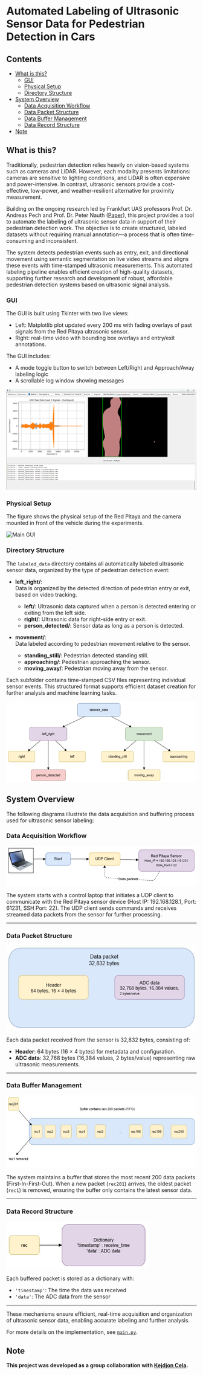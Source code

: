 # Automated Labeling of Ultrasonic Sensor Data for Pedestrian Detection in Cars

## Contents

*   [What is this?](#what-is-this)
    *   [GUI](#gui)
    *   [Physical Setup](#physical-setup)
    *   [Directory Structure](#directory-structure)
*  [System Overview](#system-overview)
    *   [Data Acquisition Workflow](#data-acquisition-workflow)
    *   [Data Packet Structure](#data-packet-structure)
    *   [Data Buffer Management](#data-buffer-management)
    *   [Data Record Structure](#data-record-structure)
*  [Note](#note)
## What is this?
Traditionally, pedestrian detection relies heavily on vision-based systems such as cameras and LiDAR. However, each modality presents limitations: cameras are sensitive to lighting conditions, and LiDAR is often expensive and power-intensive. In contrast, ultrasonic sensors provide a cost-effective, low-power, and weather-resilient alternative for proximity measurement.

Building on the ongoing research led by Frankfurt UAS professors Prof. Dr. Andreas Pech and Prof. Dr. Peter Nauth ([Paper](https://fra-uas.hessenfis.de/converis/portal/detail/Publication/11016456?lang=en_US)), this project provides a tool to automate the labeling of ultrasonic sensor data in support of their pedestrian detection work. The objective is to create structured, labeled datasets without requiring manual annotation—a process that is often time-consuming and inconsistent.

The system detects pedestrian events such as entry, exit, and directional movement using semantic segmentation on live video streams and aligns these events with time-stamped ultrasonic measurements. This automated labeling pipeline enables efficient creation of high-quality datasets, supporting further research and development of robust, affordable pedestrian detection systems based on ultrasonic signal analysis.

### GUI
The GUI is built using Tkinter with two live views:
 * Left: Matplotlib plot updated every 200 ms with fading overlays of past signals from the Red Pitaya ultrasonic sensor. 
 * Right: real-time video with bounding box overlays and entry/exit annotations.

The GUI includes:
 * A mode toggle button to switch between Left/Right and Approach/Away labeling logic
 * A scrollable log window showing messages

![Alt Text](diagrams/dip11.png)

### Physical Setup
The figure shows the physical setup of the Red Pitaya and the camera mounted in front of the vehicle during the experiments. 

<img src="diagrams/car_image.jpg" alt="Main GUI" width="500"/>

### Directory Structure

The `labeled_data` directory contains all automatically labeled ultrasonic sensor data, organized by the type of pedestrian detection event:


- **left_right/**:  
  Data is organized by the detected direction of pedestrian entry or exit, based on video tracking.
  - **left/**: Ultrasonic data captured when a person is detected entering or exiting from the left side.
  - **right/**: Ultrasonic data for right-side entry or exit.
  - **person_detected/**: Sensor data as long as a person is detected.

- **movement/**:  
  Data labeled according to pedestrian movement relative to the sensor.
  - **standing_still/**: Pedestrian detected standing still.
  - **approaching/**: Pedestrian approaching the sensor.
  - **moving_away/**: Pedestrian moving away from the sensor.

Each subfolder contains time-stamped CSV files representing individual sensor events. This structured format supports efficient dataset creation for further analysis and machine learning tasks.




![Alt Text](diagrams/diagram5.jpg)

## System Overview

The following diagrams illustrate the data acquisition and buffering process used for ultrasonic sensor labeling:

### Data Acquisition Workflow

![Alt Text](diagrams/diagram1.png)

The system starts with a control laptop that initiates a UDP client to communicate with the Red Pitaya sensor device (Host IP: 192.168.128.1, Port: 61231, SSH Port: 22). The UDP client sends commands and receives streamed data packets from the sensor for further processing.

---

### Data Packet Structure

![Alt Text](diagrams/diagram2.jpg)

Each data packet received from the sensor is 32,832 bytes, consisting of:
- **Header**: 64 bytes (16 × 4 bytes) for metadata and configuration.
- **ADC data**: 32,768 bytes (16,384 values, 2 bytes/value) representing raw ultrasonic measurements.

---

### Data Buffer Management

![Alt Text](diagrams/diagram3.jpg)

The system maintains a buffer that stores the most recent 200 data packets (First-In-First-Out). When a new packet (`rec201`) arrives, the oldest packet (`rec1`) is removed, ensuring the buffer only contains the latest sensor data.

---

### Data Record Structure

![Alt Text](diagrams/diagram4.jpg)

Each buffered packet is stored as a dictionary with:
- `'timestamp'`: The time the data was received
- `'data'`: The ADC data from the sensor

---

These mechanisms ensure efficient, real-time acquisition and organization of ultrasonic sensor data, enabling accurate labeling and further analysis.

For more details on the implementation, see [`main.py`](main.py).

## Note
**This project was developed as a group collaboration with [Kejdjon Cela](https://github.com/Kejdjon).**
